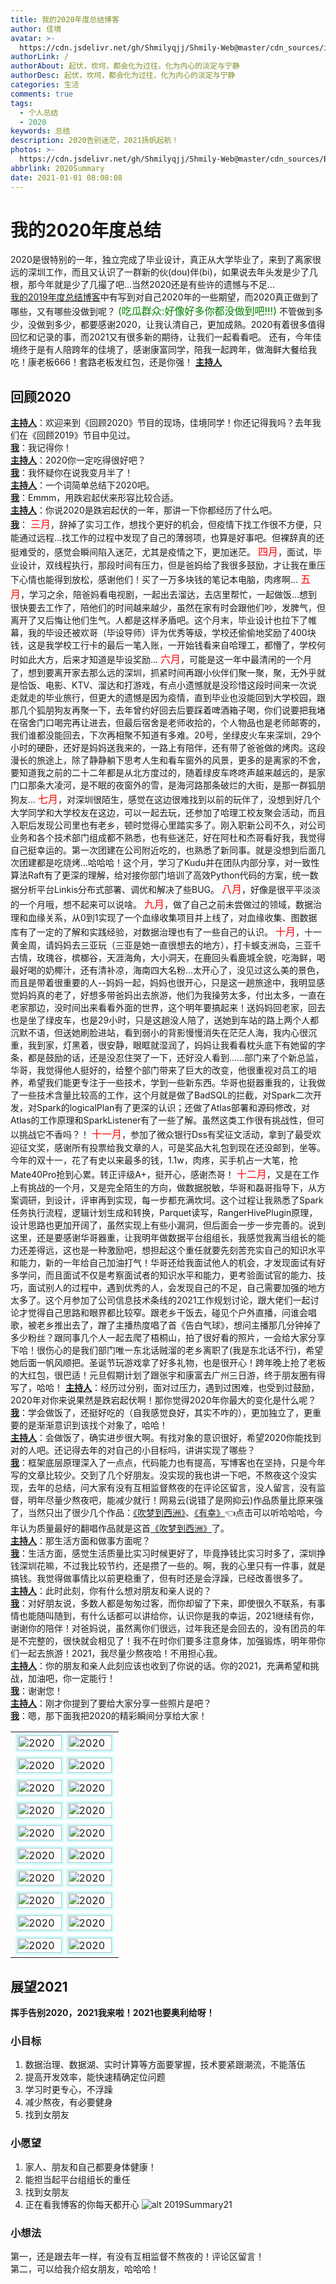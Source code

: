 ```yaml
---
title: 我的2020年度总结博客
author: 佳境
avatar: >-
  https://cdn.jsdelivr.net/gh/Shmilyqjj/Shmily-Web@master/cdn_sources/img/custom/avatar.jpg
authorLink: /
authorAbout: 起伏，坎坷，都会化为过往，化为内心的淡定与宁静
authorDesc: 起伏，坎坷，都会化为过往，化为内心的淡定与宁静
categories: 生活
comments: true
tags:
  - 个人总结
  - 2020
keywords: 总结
description: 2020告别迷茫，2021扬帆起航！
photos: >-
  https://cdn.jsdelivr.net/gh/Shmilyqjj/Shmily-Web@master/cdn_sources/Blog_Images/Life/2020Summary/2020Summary-cover.jpg
abbrlink: 2020Summary
date: 2021-01-01 08:08:08
---
```


# 我的2020年度总结  
2020是很特别的一年，独立完成了毕业设计，真正从大学毕业了，来到了离家很远的深圳工作，而且又认识了一群新的伙(dou)伴(bi)，如果说去年头发是少了几根，那今年就是少了几撮了吧...当然2020还是有些许的遗憾与不足...  
[我的2019年度总结博客](https://shmily-qjj.top/2019Summary/)中有写到对自己2020年的一些期望，而2020真正做到了哪些，又有哪些没做到呢？
<font color="green"  size="3">(吃瓜群众:好像好多你都没做到吧!!!)</font>
不管做到多少，没做到多少，都要感谢2020，让我认清自己，更加成熟。2020有着很多值得回忆和记录的事，而2021又有很多新的期待，让我们一起看看吧。
还有，今年佳境终于是有人陪跨年的佳境了，感谢康富同学，陪我一起跨年，做海鲜大餐给我吃！康老板666！套路老板发红包，还是你强！
<u>**主持人**</u>

## 回顾2020
<u>**主持人**</u>：欢迎来到《回顾2020》节目的现场，佳境同学！你还记得我吗？去年我们在《回顾2019》节目中见过。  
<u>**我**</u>：我记得你！  
<u>**主持人**</u>：2020你一定吃得很好吧？  
<u>**我**</u>：我怀疑你在说我变月半了！  
<u>**主持人**</u>：一个词简单总结下2020吧。  
<u>**我**</u>：Emmm，用跌宕起伏来形容比较合适。  
<u>**主持人**</u>：你说2020是跌宕起伏的一年，那讲一下你都经历了什么吧。  
<u>**我**</u>：
<font size="3" color="red">三月</font>，辞掉了实习工作，想找个更好的机会，但疫情下找工作很不方便，只能通过远程...找工作的过程中发现了自己的薄弱项，也算是好事吧。但裸辞真的还挺难受的，感觉会瞬间陷入迷茫，尤其是疫情之下，更加迷茫。
<font size="3" color="red">四月</font>，面试，毕业设计，双线程执行，那段时间有压力，但是爸妈给了我很多鼓励，才让我在重压下心情也能得到放松，感谢他们！买了一万多块钱的笔记本电脑，肉疼啊...
<font size="3" color="red">五月</font>，学习之余，陪爸妈看电视剧，一起出去溜达，去店里帮忙，一起做饭...想到很快要去工作了，陪他们的时间越来越少，虽然在家有时会跟他们吵，发脾气，但离开了又后悔让他们生气。人都是这样矛盾吧。这个月末，毕业设计也拉下了帷幕，我的毕设还被欢哥（毕设导师）评为优秀等级，学校还偷偷地奖励了400块钱，这是我学校工行卡的最后一笔入账，一开始钱看来自哈理工，都懵了，学校何时如此大方，后来才知道是毕设奖励...
<font size="3" color="red">六月</font>，可能是这一年中最清闲的一个月了，想到要离开家去那么远的深圳，抓紧时间再跟小伙伴们聚一聚，聚，无外乎就是恰饭、电影、KTV、溜达和打游戏，有点小遗憾就是没珍惜这段时间来一次说走就走的毕业旅行，但更大的遗憾是因为疫情，直到毕业也没能回到大学校园，跟那几个狐朋狗友再聚一下，去年曾约好回去后要踩着啤酒箱子喝，你们说要把我堵在宿舍门口喝完再让进去，但最后宿舍是老师收拾的，个人物品也是老师邮寄的，我们谁都没能回去，下次再相聚不知道有多难。20号，坐绿皮火车来深圳，29个小时的硬卧，还好是妈妈送我来的，一路上有陪伴，还有带了爸爸做的烤肉。这段漫长的旅途上，除了静静躺下思考人生和看车窗外的风景，更多的是离家的不舍，要知道我之前的二十二年都是从北方度过的，随着绿皮车咚咚声越来越远的，是家门口那条大凌河，是不眠的夜窗外的雪，是海河路那条破烂的大街，是那一群狐朋狗友...
<font size="3" color="red">七月</font>，对深圳很陌生，感觉在这边很难找到以前的玩伴了，没想到好几个大学同学和大学校友在这边，可以一起去玩，还参加了哈理工校友聚会活动，而且入职后发现公司里也有老乡，顿时觉得心里踏实多了。刚入职新公司不久，对公司业务和各个技术部门组成都不熟悉，也有些迷茫，好在阿杜和杰哥看好我，我觉得自己挺幸运的。第一次团建在公司附近吃的，也熟悉了新同事。就是没想到后面几次团建都是吃烧烤...哈哈哈！这个月，学习了Kudu并在团队内部分享，对一致性算法Raft有了更深的理解，给对接你部门培训了高效Python代码的方案，统一数据分析平台Linkis分布式部署、调优和解决了些BUG。
<font size="3" color="red">八月</font>，好像是很平平淡淡的一个月哦，想不起来可以说啥。
<font size="3" color="red">九月</font>，做了自己之前未尝做过的领域，数据治理和血缘关系，从0到1实现了一个血缘收集项目并上线了，对血缘收集、图数据库有了一定的了解和实践经验，对数据治理也有了一些自己的认识。 
<font size="3" color="red">十月</font>，十一黄金周，请妈妈去三亚玩（三亚是她一直很想去的地方），打卡蜈支洲岛，三亚千古情，玫瑰谷，槟榔谷，天涯海角，大小洞天，在鹿回头看鹿城全貌，吃海鲜，喝最好喝的奶椰汁，还有清补凉，海南四大名粉...太开心了，没见过这么美的景色，而且是带着很重要的人--妈妈一起，妈妈也很开心，只是这一趟旅途中，我明显感觉妈妈真的老了，好想多带爸妈出去旅游，他们为我操劳太多，付出太多，一直在老家那边，没时间出来看看外面的世界，这个明年要搞起来！送妈妈回老家，回去也是坐了绿皮车，也是29小时，只是这趟没人陪了，送她到车站的路上两个人都沉默不语，但送她刷脸进站，看到弱小的背影慢慢消失在茫茫人海，我内心很沉重，我到家，灯黑着，很安静，眼眶就湿润了，妈妈让我看看枕头底下有她留的字条，都是鼓励的话，还是没忍住哭了一下，还好没人看到......部门来了个新总监，华哥，我觉得他人挺好的，给整个部门带来了巨大的改变，他很重视对员工的培养，希望我们能更专注于一些技术，学到一些新东西。华哥也挺器重我的，让我做了一些技术含量比较高的工作，这个月就是做了BadSQL的拦截，对Spark二次开发，对Spark的logicalPlan有了更深的认识；还做了Atlas部署和源码修改，对Atlas的工作原理和SparkListener有了一些了解。虽然这类工作很有挑战性，但可以挑战它不香吗？！
<font size="3" color="red">十一月</font>，参加了微众银行Dss有奖征文活动，拿到了最受欢迎征文奖，感谢所有投票给我文章的人，可是奖品大礼包到现在还没邮到，坐等。今年的双十一，花了有史以来最多的钱，1.1w，肉疼，买手机占一大笔，抢Mate40Pro抢到心累。转正评级A+，挺开心，感谢杰哥！
<font size="3" color="red">十二月</font>，又是在工作上有挑战的一个月，又是完全陌生的方向，做数据脱敏，华哥和磊哥指导下，从方案调研，到设计，评审再到实现，每一步都充满坎坷。这个过程让我熟悉了Spark任务执行流程，逻辑计划生成和转换，Parquet读写，RangerHivePlugin原理，设计思路也更加开阔了，虽然实现上有些小漏洞，但后面会一步一步完善的。说到这里，还是要感谢华哥器重，让我明年做数据平台组组长，我感觉我离当组长的能力还差得远，这也是一种激励吧，想担起这个重任就要先刻苦充实自己的知识水平和能力，新的一年给自己加油打气！华哥还给我面试他人的机会，才发现面试有好多学问，而且面试不仅是考察面试者的知识水平和能力，更考验面试官的能力、技巧，面试别人的过程中，遇到优秀的人，会发现自己的不足，自己需要加强的地方太多了。这个月参加了公司信息技术条线的2021工作规划讨论，跟大佬们一起讨论才觉得自己思路和眼界都比较窄。跟老乡干饭去，碰见个户外直播，问谁会唱歌，被老乡推出去了，蹭了主播热度唱了首《告白气球》，想问主播那几分钟掉了多少粉丝？跟同事几个人一起去爬了梧桐山，拍了很好看的照片，一会给大家分享下哈！很伤心的是我们部门唯一东北话贼溜的老乡离职了(我是东北话不行)，希望她后面一帆风顺把。圣诞节玩游戏拿了好多礼物，也是很开心！跨年晚上抢了老板的大红包，很巴适！元旦假期计划了跟张宇和康富去广州三日游，终于朋友圈有得写了，哈哈！
<u>**主持人**</u>：经历过分别，面对过压力，遇到过困难，也受到过鼓励，2020年对你来说果然是跌宕起伏啊！那你觉得2020年你最大的变化是什么呢？  
<u>**我**</u>：学会做饭了，还挺好吃的（自我感觉良好，其实不咋的），更加独立了，更重要的是渐渐意识到该找个对象了，哈哈！  
<u>**主持人**</u>：会做饭了，确实进步很大啊。有找对象的意识很好，希望2020你能找到对的人吧。还记得去年的对自己的小目标吗，讲讲实现了哪些？  
<u>**我**</u>：框架底层原理深入了一点点，代码能力也有提高，写博客也在坚持，只是今年写的文章比较少。交到了几个好朋友。没实现的我也讲一下吧，不熬夜这个没实现，去年的总结，问大家有没有互相监督熬夜的在评论区留言，没人留言，没有监督，明年尽量少熬夜吧，能减少就行！网易云(说错了是网抑云)作品质量比原来强了，当然只出了很少几个作品：[《吹梦到西洲》](http://5sing.kugou.com/fc/17562644.html)、[《有幸》](https://music.163.com/#/song?id=1456428360)👈点击可以听哈哈哈，今年认为质量最好的翻唱作品就是这首[《吹梦到西洲》](http://5sing.kugou.com/fc/17562644.html)了。    
<u>**主持人**</u>：那生活方面和做事方面呢？  
<u>**我**</u>：生活方面，感觉生活质量比实习时候更好了，毕竟挣钱比实习时多了，深圳挣钱深圳花嘛，不过我比较节约，还是攒了一些的。啊，我的心里只有一件事，就是搞钱。我觉得做事情比以前更稳重了，但有时还是会浮躁，已经改善很多了。    
<u>**主持人**</u>：此时此刻，你有什么想对朋友和亲人说的？  
<u>**我**</u>：对好朋友说，多数人都是匆匆过客，而你却留了下来，即使很久不联系，有事情也能随叫随到，有什么话都可以讲给你，认识你是我的幸运，2021继续有你，谢谢你的陪伴！对爸妈说，虽然离你们很远，过年我还是会回去的，没有团员的年是不完整的，很快就会相见了！我不在时你们要多注意身体，加强锻炼，明年带你们一起去旅游！2021，我尽量少熬夜哈！不用担心我。  
<u>**主持人**</u>：你的朋友和亲人此刻应该也收到了你说的话。你的2021，充满希望和挑战，加油吧，你一定能行！  
<u>**我**</u>：谢谢您！  
<u>**主持人**</u>：刚才你提到了要给大家分享一些照片是吧？  
<u>**我**</u>：嗯，那下面我把2020的精彩瞬间分享给大家！  

|   |   |
| ---- | ---- |
| <img src="https://cdn.jsdelivr.net/gh/Shmilyqjj/Shmily-Web@master/cdn_sources/Blog_Images/Life/2020Summary/2020Summary01.jpg" width=100% style="border:solid 3px #CCFFFF" title="2020" align=left alt="2020"> | <img src="https://cdn.jsdelivr.net/gh/Shmilyqjj/Shmily-Web@master/cdn_sources/Blog_Images/Life/2020Summary/2020Summary02.jpg" width=100% style="border:solid 3px #CCFFFF" title="2020" align=right alt="2020"> |
| <img src="https://cdn.jsdelivr.net/gh/Shmilyqjj/Shmily-Web@master/cdn_sources/Blog_Images/Life/2020Summary/2020Summary03.jpg" width=100% style="border:solid 3px #CCFFFF" title="2020" align=left alt="2020"> | <img src="https://cdn.jsdelivr.net/gh/Shmilyqjj/Shmily-Web@master/cdn_sources/Blog_Images/Life/2020Summary/2020Summary04.jpg" width=100% style="border:solid 3px #CCFFFF" title="2020" align=right alt="2020"> |
| <img src="https://cdn.jsdelivr.net/gh/Shmilyqjj/Shmily-Web@master/cdn_sources/Blog_Images/Life/2020Summary/2020Summary05.jpg" width=100% style="border:solid 3px #CCFFFF" title="2020" align=left alt="2020"> | <img src="https://cdn.jsdelivr.net/gh/Shmilyqjj/Shmily-Web@master/cdn_sources/Blog_Images/Life/2020Summary/2020Summary06.jpg" width=100% style="border:solid 3px #CCFFFF" title="2020" align=right alt="2020"> |
| <img src="https://cdn.jsdelivr.net/gh/Shmilyqjj/Shmily-Web@master/cdn_sources/Blog_Images/Life/2020Summary/2020Summary07.jpg" width=100% style="border:solid 3px #CCFFFF" title="2020" align=left alt="2020"> | <img src="https://cdn.jsdelivr.net/gh/Shmilyqjj/Shmily-Web@master/cdn_sources/Blog_Images/Life/2020Summary/2020Summary08.jpg" width=100% style="border:solid 3px #CCFFFF" title="2020" align=right alt="2020"> |
| <img src="https://cdn.jsdelivr.net/gh/Shmilyqjj/Shmily-Web@master/cdn_sources/Blog_Images/Life/2020Summary/2020Summary09.jpg" width=100% style="border:solid 3px #CCFFFF" title="2020" align=left alt="2020"> | <img src="https://cdn.jsdelivr.net/gh/Shmilyqjj/Shmily-Web@master/cdn_sources/Blog_Images/Life/2020Summary/2020Summary10.jpg" width=100% style="border:solid 3px #CCFFFF" title="2020" align=right alt="2020"> |
| <img src="https://cdn.jsdelivr.net/gh/Shmilyqjj/Shmily-Web@master/cdn_sources/Blog_Images/Life/2020Summary/2020Summary11.jpg" width=100% style="border:solid 3px #CCFFFF" title="2020" align=left alt="2020"> | <img src="https://cdn.jsdelivr.net/gh/Shmilyqjj/Shmily-Web@master/cdn_sources/Blog_Images/Life/2020Summary/2020Summary12.jpg" width=100% style="border:solid 3px #CCFFFF" title="2020" align=right alt="2020"> |
| <img src="https://cdn.jsdelivr.net/gh/Shmilyqjj/Shmily-Web@master/cdn_sources/Blog_Images/Life/2020Summary/2020Summary13.jpg" width=100% style="border:solid 3px #CCFFFF" title="2020" align=left alt="2020"> | <img src="https://cdn.jsdelivr.net/gh/Shmilyqjj/Shmily-Web@master/cdn_sources/Blog_Images/Life/2020Summary/2020Summary14.jpg" width=100% style="border:solid 3px #CCFFFF" title="2020" align=right alt="2020"> |
| <img src="https://cdn.jsdelivr.net/gh/Shmilyqjj/Shmily-Web@master/cdn_sources/Blog_Images/Life/2020Summary/2020Summary15.jpg" width=100% style="border:solid 3px #CCFFFF" title="2020" align=left alt="2020"> | <img src="https://cdn.jsdelivr.net/gh/Shmilyqjj/Shmily-Web@master/cdn_sources/Blog_Images/Life/2020Summary/2020Summary16.jpg" width=100% style="border:solid 3px #CCFFFF" title="2020" align=right alt="2020"> |
| <img src="https://cdn.jsdelivr.net/gh/Shmilyqjj/Shmily-Web@master/cdn_sources/Blog_Images/Life/2020Summary/2020Summary17.jpg" width=100% style="border:solid 3px #CCFFFF" title="2020" align=left alt="2020"> | <img src="https://cdn.jsdelivr.net/gh/Shmilyqjj/Shmily-Web@master/cdn_sources/Blog_Images/Life/2020Summary/2020Summary18.jpg" width=100% style="border:solid 3px #CCFFFF" title="2020" align=right alt="2020"> |
| <img src="https://cdn.jsdelivr.net/gh/Shmilyqjj/Shmily-Web@master/cdn_sources/Blog_Images/Life/2020Summary/2020Summary19.jpg" width=100% style="border:solid 3px #CCFFFF" title="2020" align=left alt="2020"> | <img src="https://cdn.jsdelivr.net/gh/Shmilyqjj/Shmily-Web@master/cdn_sources/Blog_Images/Life/2020Summary/2020Summary20.jpg" width=100% style="border:solid 3px #CCFFFF" title="2020" align=right alt="2020"> |


## 展望2021    
**挥手告别2020，2021我来啦！2021也要奥利给呀！**
### 小目标  
1. 数据治理、数据湖、实时计算等方面要掌握，技术要紧跟潮流，不能落伍
2. 提高开发效率，能快速精确定位问题
3. 学习时更专心，不浮躁
4. 减少熬夜，有必要健身
5. 找到女朋友

### 小愿望  
1. 家人、朋友和自己都要身体健康！
2. 能担当起平台组组长的重任
3. 找到女朋友
4. 正在看我博客的你每天都开心
![alt 2019Summary21](https://cdn.jsdelivr.net/gh/Shmilyqjj/Shmily-Web@master/cdn_sources/Blog_Images/Life/2019Summary/2019Summary21.jpeg)

### 小想法  
第一，还是跟去年一样，有没有互相监督不熬夜的！评论区留言！  
第二，可以给我介绍女朋友，哈哈哈！  
